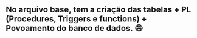 ## No arquivo base, tem a criação das tabelas + PL (Procedures, Triggers e functions) + Povoamento do banco de dados. 😄
